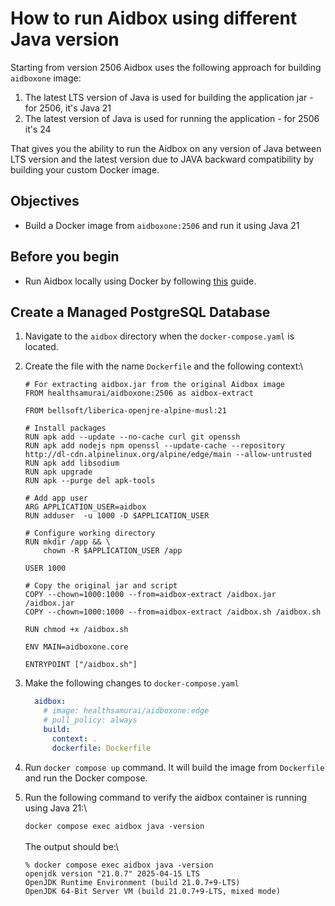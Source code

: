 # How to run Aidbox using different Java version

Starting from version 2506 Aidbox uses the following approach for building `aidboxone` image:&#x20;

1. The latest LTS version of Java is used for building the application jar  - for 2506, it's Java 21
2. The latest version of Java is used for running the application - for 2506 it's 24

That gives you the ability to run the Aidbox on any version of Java between LTS version and the latest version due to JAVA backward compatibility by building your custom Docker image.

## Objectives <a href="#objectives" id="objectives"></a>

* Build a Docker image from `aidboxone:2506` and run it using Java 21

## Before you begin <a href="#before-you-begin" id="before-you-begin"></a>

* Run Aidbox locally using Docker by following [this](../../getting-started/run-aidbox-locally.md) guide.&#x20;

## Create a Managed PostgreSQL Database

1. Navigate to the  `aidbox` directory when the `docker-compose.yaml` is located.
2.  Create the file with the name `Dockerfile` and the following context:\


    ```docker
    # For extracting aidbox.jar from the original Aidbox image
    FROM healthsamurai/aidboxone:2506 as aidbox-extract

    FROM bellsoft/liberica-openjre-alpine-musl:21

    # Install packages
    RUN apk add --update --no-cache curl git openssh
    RUN apk add nodejs npm openssl --update-cache --repository http://dl-cdn.alpinelinux.org/alpine/edge/main --allow-untrusted
    RUN apk add libsodium
    RUN apk upgrade
    RUN apk --purge del apk-tools

    # Add app user
    ARG APPLICATION_USER=aidbox
    RUN adduser  -u 1000 -D $APPLICATION_USER

    # Configure working directory
    RUN mkdir /app && \
        chown -R $APPLICATION_USER /app

    USER 1000

    # Copy the original jar and script
    COPY --chown=1000:1000 --from=aidbox-extract /aidbox.jar /aidbox.jar
    COPY --chown=1000:1000 --from=aidbox-extract /aidbox.sh /aidbox.sh

    RUN chmod +x /aidbox.sh

    ENV MAIN=aidboxone.core

    ENTRYPOINT ["/aidbox.sh"]
    ```
3.  Make the following changes to `docker-compose.yaml`\
    &#x20;

    ```yaml
      aidbox:
        # image: healthsamurai/aidboxone:edge
        # pull_policy: always
        build:
          context: .
          dockerfile: Dockerfile
    ```
4. Run `docker compose up` command. It will build the image from `Dockerfile` and run the Docker compose.
5.  Run the following command to verify the aidbox container is running using Java 21:\


    `docker compose exec aidbox java -version`\
    \
    The output should be:\


    ```
    % docker compose exec aidbox java -version         
    openjdk version "21.0.7" 2025-04-15 LTS
    OpenJDK Runtime Environment (build 21.0.7+9-LTS)
    OpenJDK 64-Bit Server VM (build 21.0.7+9-LTS, mixed mode)
    ```
